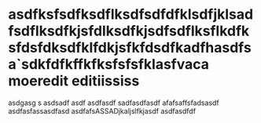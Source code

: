 asdfksfsdfksdflksdfsdfdfklsdfjklsadfsdflksdfkjsfdlksdfkjsdfsdflksflkdfksfdsfdksdfklfdkjsfkfdsdfkadfhasdfsa`sdkfdfkffkfksfsfsfklasfvaca
moeredit
editiississ
=====
asdgasg s
asdsadf
asdf
asdfasdf
sadfasdfasdf
afafsaffsfadsasdf
asdfasfassasdfasd
asdfafsASSADjkaljslfkjasdf
asdfasdfdf
